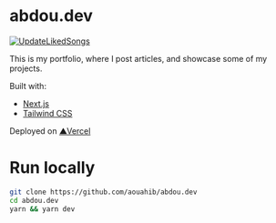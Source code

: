 # abdou.dev
[![UpdateLikedSongs](https://github.com/aouahib/abdou.dev/actions/workflows/update-liked-songs.yml/badge.svg)](https://github.com/aouahib/abdou.dev/actions/workflows/update-liked-songs.yml)

This is my portfolio, where I post articles, and showcase some of my projects.

Built with:
- [Next.js][next-js]
- [Tailwind CSS][tailwind-css]

Deployed on [▲Vercel][vercel]

# Run locally

```bash
git clone https://github.com/aouahib/abdou.dev
cd abdou.dev
yarn && yarn dev
```

[next-js]:https://nextjs.org/
[tailwind-css]:https://tailwindcss.com/
[vercel]:https://vercel.com/

